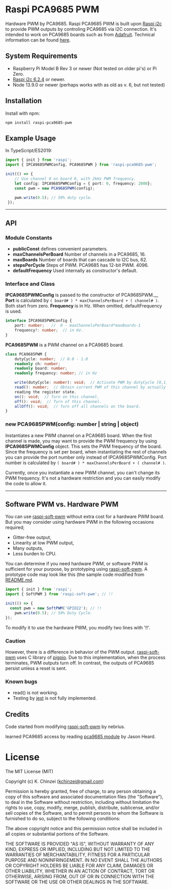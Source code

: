 Raspi PCA9685 PWM
=================

Hardware PWM by PCA9685.
Raspi PCA9685 PWM is built upon
[Raspi i2c](https://github.com/nebrius/raspi-i2c) to
provide PWM outputs by controling PCA9685 via I2C connection.
It's intended to work on PCA9685 boards such as
from [Adafruit](https://www.adafruit.com/product/815).
Technical information can be found [here](https://learn.adafruit.com/16-channel-pwm-servo-driver).


## System Requirements

- Raspberry Pi Model B Rev 3 or newer (Not tested on older pi's) or Pi
  Zero.
- [Raspi i2c 6.2.4](https://github.com/nebrius/raspi-i2c) or newer.
- Node 13.9.0 or newer (perhaps works with as old as v. 6, but not tested)


## Installation
	
Install with npm:
```Shell
npm install raspi-pca9685-pwm
```


## Example Usage

In TypeScript/ES2019:

```TypeScript
import { init } from 'raspi';
import { IPCA9685PWMConfig, PCA9685PWM } from 'raspi-pca9685-pwm';

init(() => {
    // Use channel 0 on board 0, with 2kHz PWM frequency.
    let config: IPCA9685PWMConfig = { port: 0, frequency: 2000};
    const pwm = new PCA9685PWM(config);

    pwm.write(0.5); // 50% duty cycle.
 });
```

---
## API

### Module Constants
- **publicConst** defines convenient parameters.
- **maxChannelsPerBoard** Number of channels in a PCA9685, 16.
- **maxBoards** Number of boards that can cascade to I2C bus, 62.
- **stepsPerCycle** Steps of PWM. PCA9685 has 12-bit PWM. 4096.
- **defaultFrequency** Used internally as constructor's default.

### Interface and Class
**IPCA9685PWMConfig** is passed to the constructor of PCA9685PWM.__
**Port** is calculated by `( board# ) * maxChannelsPerBoard + ( channel# )`.
Both start from zero.
**Frequency** is in Hz. When omitted, defaultFrequency is used.
```TypeScript
interface IPCA9685PWMConfig {
    port: number;	//  0 - maxChannelsPerBoard*maxBoards-1
    frequency?: number;  // in Hz.
}
```
**PCA9685PWM** is a PWM channel on a PCA9685 board.
```TypeScript
class PCA9685PWM {
    dutyCycle: number;  // 0.0 - 1.0
    readonly ch: number;
    readonly board: number;
    readonly frequency: number; // in Hz

    write(dutyCycle: number): void;  // Activate PWM by dutyCycle [0,1].
    read(): number;  // Obtain current PWM of this channel by actually
    reading the register state.
    on(): void;  // Turn on this channel.
    off(): void;  // Turn of this channel.
    allOff(): void;  // Turn off all channels on the board.
}
```
### new PCA9685PWM(config: number | string | object)

Instantiates a new PWM channel on a PCA9685 board. When the first channel
is made, you may want to provide the PWM frequency by using
**IPCA9685PWMConfig** object. This sets the PWM frequency of the
board. Since the frequency is set per board, when instantiating the
rest of channels you can provide the port number only instead of
IPCA9685PWMConfig. Port number is calculated by 
`( board# ) * maxChannelsPerBoard + ( channel# )`.

Currently, once you instantiate a new PWM channel, you can't change
its PWM frequency. It's not a hardware restriction and you can easily
modify the code to allow it.

---
## Software PWM vs. Hardware PWM

You can use 
[raspi-soft-pwm](https://github.com/nebrius/raspi-soft-pwm) without
extra cost for a hardware PWM board. But you may consider using hardware PWM
in the following occasions required;
- Gitter-free output,
- Linearity at low PWM output,
- Many outputs,
- Less burden to CPU.

You can determine if you need hardware PWM, or software PWM is
sufficient for your purpose, by prototyping using
[raspi-soft-pwm](https://github.com/nebrius/raspi-soft-pwm).
A prototype code may look like this (the sample code modified from
[README.md](https://github.com/nebrius/raspi-soft-pwm/blob/master/README.md).

```TypeScript
import { init } from 'raspi';
import { SoftPWM } from 'raspi-soft-pwm'; // !!

init(() => {
  const pwm = new SoftPWM('GPIO22'); // !!
    pwm.write(0.5); // 50% Duty Cycle.
});
```
To modify it to use the hardware PWM, you modify two lines with '!!'.

### Caution

However, there is a difference in behavior of the PWM output.
[raspi-soft-pwm](https://github.com/nebrius/raspi-soft-pwm)
uses C library of [pigpio](http://abyz.me.uk/rpi/pigpio/cif.html). Due
to this implementation, when the process terminates, PWM outputs turn
off. In contrast, the outputs of PCA9685 persist unless a reset is sent.

### Known bugs

- read() is not working.
- Testing by [jest](https://jestjs.io) is not fully implemented.


## Credits
	
Code started from modifying
[raspi-soft-pwm](https://github.com/nebrius/raspi-soft-pwm) by nebrius.

learned PCA9685 access by reading [pca9685 module](https://www.npmjs.com/package/pca9685) by Jason Heard.
	
License
=======
	
The MIT License (MIT)
	
Copyright (c) K. Chinzei (kchinzei@gmail.com)
	
Permission is hereby granted, free of charge, to any person obtaining a copy
of this software and associated documentation files (the "Software"), to deal
in the Software without restriction, including without limitation the rights
to use, copy, modify, merge, publish, distribute, sublicense, and/or sell
copies of the Software, and to permit persons to whom the Software is
furnished to do so, subject to the following conditions:
	
The above copyright notice and this permission notice shall be included in
all copies or substantial portions of the Software.
	
THE SOFTWARE IS PROVIDED "AS IS", WITHOUT WARRANTY OF ANY KIND, EXPRESS OR
IMPLIED, INCLUDING BUT NOT LIMITED TO THE WARRANTIES OF MERCHANTABILITY,
FITNESS FOR A PARTICULAR PURPOSE AND NONINFRINGEMENT. IN NO EVENT SHALL THE
AUTHORS OR COPYRIGHT HOLDERS BE LIABLE FOR ANY CLAIM, DAMAGES OR OTHER
LIABILITY, WHETHER IN AN ACTION OF CONTRACT, TORT OR OTHERWISE, ARISING FROM,
OUT OF OR IN CONNECTION WITH THE SOFTWARE OR THE USE OR OTHER DEALINGS IN
THE SOFTWARE.
	
